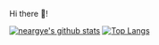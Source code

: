 Hi there 👋!

[![neargye's github stats](https://github-readme-stats.vercel.app/api?username=neargye&count_private=true&show_icons=true&theme=dark)](https://github.com/Neargye)
[![Top Langs](https://github-readme-stats.vercel.app/api/top-langs/?username=neargye&layout=compact&langs_count=3)](https://github.com/Neargye)
